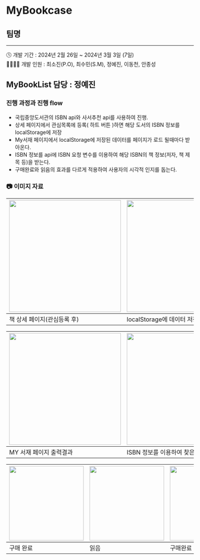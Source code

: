 # MyBookcase
## 팀명
---
🕓 개발 기간 : 2024년 2월 26일 ~ 2024년 3월 3일 (7일)  
👨‍👩‍👧‍👦 개발 인원 : 최소진(P.O), 최수민(S.M), 정예진, 이동천, 안종성







## MyBookList 담당 : 정예진

### 진행 과정과 진행 flow
* 국립중앙도서관의 ISBN api와 사서추천 api를 사용하여 진행.
* 상세 페이지에서 관심목록에 등록( 하트 버튼 )하면 해당 도서의 ISBN 정보를 localStorage에 저장
* My서재 페이지에서 localStorage에 저장된 데이터를 페이지가 로드 될때마다 받아온다.
* ISBN 정보를 api에 ISBN 요청 변수를 이용하여 해당 ISBN의 책 정보(저자, 책 제목 등)을 받는다.
* 구매완료와 읽음의 효과를 다르게 적용하여 사용자의 시각적 인지를 돕는다.

### 📷 이미지 자료 
| <img src="https://github.com/nimxxs/MyBookcase/assets/112992178/a20effcb-70bf-4f3c-98b6-3c16449f69c4" height="300"> | <img src="https://github.com/nimxxs/MyBookcase/assets/112992178/da410dbe-a5d0-4ffc-b359-e0628c353ce8" height="300">|
|--------|--------|
| 책 상세 페이지(관심등록 후) | localStorage에 데이터 저장 상황|

| <img src="https://github.com/nimxxs/MyBookcase/assets/112992178/1a828473-a784-4d21-91ab-5b1d8966cca4" height="300"> | <img src = "https://github.com/nimxxs/MyBookcase/assets/112992178/e2e6c67d-51b4-4a0e-9fe0-7108f605b5a6" height="300">|
|--------|--------|
| MY 서재 페이지 출력결과 | ISBN 정보를 이용하여 찾은 정보|

| <img src="https://github.com/nimxxs/MyBookcase/assets/112992178/b73acc43-79be-4e16-afe8-746b61a6fcf2" width="200"> | <img src = "https://github.com/nimxxs/MyBookcase/assets/112992178/fe0cfb65-5acd-4427-84a3-5e9589f33b0d" width="200"> | <img src = "https://github.com/nimxxs/MyBookcase/assets/112992178/e81edc99-7830-4321-b3db-419823c472c1" width="200">|
|--------|--------|--------|
| 구매 완료 |읽음|구매완료 및 읽음|






